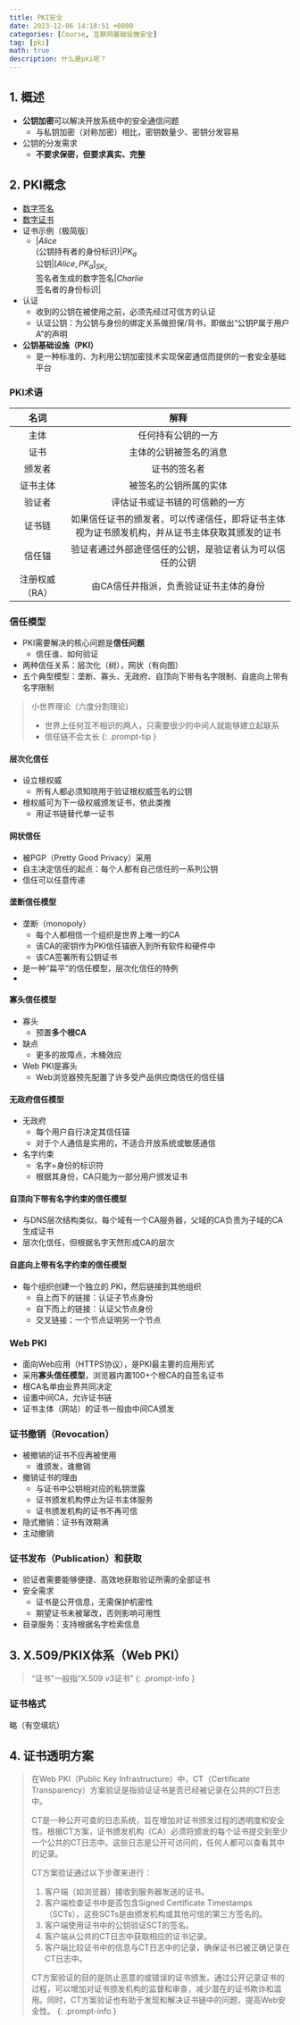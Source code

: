 ```yaml
---
title: PKI安全
date: 2023-12-06 14:18:51 +0800
categories: [Course, 互联网基础设施安全]
tag: [pki]
math: true
description: 什么是pki呢？
---
```



## 1. 概述

- **公钥加密**可以解决开放系统中的安全通信问题
	- 与私钥加密（对称加密）相比，密钥数量少、密钥分发容易
- 公钥的分发需求
	- **不要求保密，但要求真实、完整**

## 2. PKI概念

- [数字签名](https://lreverse.github.io/posts/DNS安全/#密码学)
- [数字证书](https://lreverse.github.io/posts/DNS安全/#密码学)
- 证书示例（极简版）
	- |$Alice$<br>(公钥持有者的身份标识)|$PK_a$<br>公钥|$[Alice, PK_a]_{SK_c}$<br>签名者生成的数字签名|$Charlie$<br>签名者的身份标识|
- 认证
	- 收到的公钥在被使用之前，必须先经过可信方的认证
	- 认证公钥：为公钥与身份的绑定关系做担保/背书，即做出“公钥P属于用户A”的声明
- **公钥基础设施（PKI）**
	- 是一种标准的、为利用公钥加密技术实现保密通信而提供的一套安全基础平台

### PKI术语

|名词|解释|
|:--:|:--:|
|主体|任何持有公钥的一方|
|证书|主体的公钥被签名的消息|
|颁发者|证书的签名者|
|证书主体|被签名的公钥所属的实体|
|验证者|评估证书或证书链的可信赖的一方|
|证书链|如果信任证书的颁发者，可以传递信任，即将证书主体视为证书颁发机构，并从证书主体获取其颁发的证书|
|信任锚|验证者通过外部途径信任的公钥，是验证者认为可以信任的公钥|
|注册权威（RA）|由CA信任并指派，负责验证证书主体的身份|

### 信任模型
- PKI需要解决的核心问题是**信任问题**
	- 信任谁、如何验证
- 两种信任关系：层次化（树），网状（有向图）
- 五个典型模型：垄断、寡头、无政府、自顶向下带有名字限制、自底向上带有名字限制

> 小世界理论（六度分割理论）
> - 世界上任何互不相识的两人，只需要很少的中间人就能够建立起联系
> - 信任链不会太长
{: .prompt-tip }

#### 层次化信任
- 设立根权威
	- 所有人都必须知晓用于验证根权威签名的公钥
- 根权威可为下一级权威颁发证书，依此类推
	- 用证书链替代单一证书

#### 网状信任
- 被PGP（Pretty Good Privacy）采用
- 自主决定信任的起点：每个人都有自己信任的一系列公钥
- 信任可以任意传递

#### 垄断信任模型
- 垄断（monopoly）
	- 每个人都相信一个组织是世界上唯一的CA
	- 该CA的密钥作为PKI信任锚嵌入到所有软件和硬件中
	- 该CA签署所有公钥证书
- 是一种“扁平”的信任模型，层次化信任的特例
- 

#### 寡头信任模型
- 寡头
	- 预置**多个根CA**
- 缺点
	- 更多的故障点，木桶效应
- Web PKI是寡头
	- Web浏览器预先配置了许多受产品供应商信任的信任锚

#### 无政府信任模型
- 无政府
	- 每个用户自行决定其信任锚
	- 对于个人通信是实用的，不适合开放系统或敏感通信
- 名字约束
	- 名字=身份的标识符
	- 根据其身份，CA只能为一部分用户颁发证书

#### 自顶向下带有名字约束的信任模型
- 与DNS层次结构类似，每个域有一个CA服务器，父域的CA负责为子域的CA生成证书
- 层次化信任，但根据名字天然形成CA的层次

#### 自底向上带有名字约束的信任模型
- 每个组织创建一个独立的 PKI，然后链接到其他组织
	- 自上而下的链接：认证子节点身份
	- 自下而上的链接：认证父节点身份
	- 交叉链接：一个节点证明另一个节点

### Web PKI
- 面向Web应用（HTTPS协议），是PKI最主要的应用形式
- 采用**寡头信任模型**，浏览器内置100+个根CA的自签名证书
- 根CA名单由业界共同决定
- 设置中间CA，允许证书链
- 证书主体（网站）的证书一般由中间CA颁发

### 证书撤销（Revocation）
- 被撤销的证书不应再被使用
	- 谁颁发，谁撤销
- 撤销证书的理由
	- 与证书中公钥相对应的私钥泄露
	- 证书颁发机构停止为证书主体服务
	- 证书颁发机构的证书不再可信
- 隐式撤销：证书有效期满
- 主动撤销

### 证书发布（Publication）和获取
- 验证者需要能够便捷、高效地获取验证所需的全部证书
- 安全需求
	- 证书是公开信息，无需保护机密性
	- 期望证书未被窜改，否则影响可用性
- 目录服务：支持根据名字检索信息


## 3.  X.509/PKIX体系（Web PKI）

> “证书”一般指“X.509 v3证书”
{: .prompt-info }

### 证书格式

略（有空填坑）

## 4. 证书透明方案

> 在Web PKI（Public Key Infrastructure）中，CT（Certificate Transparency）方案验证是指验证证书是否已经被记录在公共的CT日志中。
> 
> CT是一种公开可查的日志系统，旨在增加对证书颁发过程的透明度和安全性。根据CT方案，证书颁发机构（CA）必须将颁发的每个证书提交到至少一个公共的CT日志中。这些日志是公开可访问的，任何人都可以查看其中的记录。
> 
> CT方案验证通过以下步骤来进行：
> 
> 1. 客户端（如浏览器）接收到服务器发送的证书。
> 2. 客户端检查证书中是否包含Signed Certificate Timestamps（SCTs），这些SCTs是由颁发机构或其他可信的第三方签名的。
> 3. 客户端使用证书中的公钥验证SCT的签名。
> 4. 客户端从公共的CT日志中获取相应的证书记录。
> 5. 客户端比较证书中的信息与CT日志中的记录，确保证书已被正确记录在CT日志中。
> 
> CT方案验证的目的是防止恶意的或错误的证书颁发。通过公开记录证书的过程，可以增加对证书颁发机构的监督和审查，减少潜在的证书欺诈和滥用。同时，CT方案验证也有助于发现和解决证书链中的问题，提高Web安全性。
{: .prompt-info }